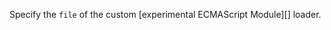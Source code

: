 <!--
added: v9.0.0
-->

Specify the `file` of the custom [experimental ECMAScript Module][] loader.

